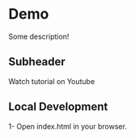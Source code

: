 # Demo

Some description!

## Subheader

Watch tutorial on Youtube

## Local Development

1- Open index.html in your browser.
